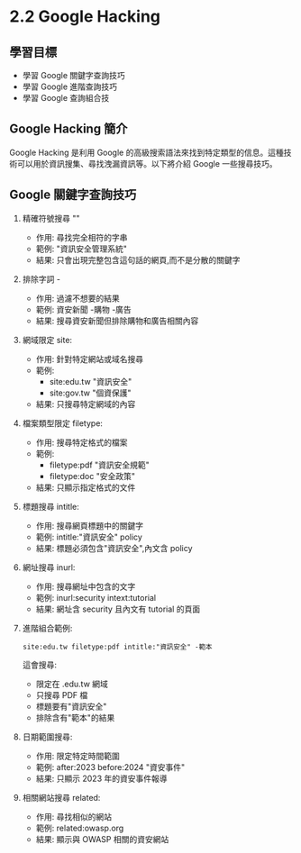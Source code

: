 # 2.2 Google Hacking

## 學習目標

* 學習 Google 關鍵字查詢技巧
* 學習 Google 進階查詢技巧
* 學習 Google 查詢組合技

## Google Hacking 簡介

Google Hacking 是利用 Google 的高級搜索語法來找到特定類型的信息。這種技術可以用於資訊搜集、尋找洩漏資訊等。以下將介紹 Google 一些搜尋技巧。

## Google 關鍵字查詢技巧

1. 精確符號搜尋 ""
   - 作用: 尋找完全相符的字串
   - 範例: "資訊安全管理系統"  
   - 結果: 只會出現完整包含這句話的網頁,而不是分散的關鍵字

2. 排除字詞 -
   - 作用: 過濾不想要的結果
   - 範例: 資安新聞 -購物 -廣告
   - 結果: 搜尋資安新聞但排除購物和廣告相關內容

3. 網域限定 site:
   - 作用: 針對特定網站或域名搜尋
   - 範例: 
     * site:edu.tw "資訊安全" 
     * site:gov.tw "個資保護"
   - 結果: 只搜尋特定網域的內容

4. 檔案類型限定 filetype:
   - 作用: 搜尋特定格式的檔案
   - 範例:
     * filetype:pdf "資訊安全規範"
     * filetype:doc "安全政策"
   - 結果: 只顯示指定格式的文件

5. 標題搜尋 intitle:
   - 作用: 搜尋網頁標題中的關鍵字
   - 範例: intitle:"資訊安全" policy
   - 結果: 標題必須包含"資訊安全",內文含 policy

6. 網址搜尋 inurl:
   - 作用: 搜尋網址中包含的文字
   - 範例: inurl:security intext:tutorial
   - 結果: 網址含 security 且內文有 tutorial 的頁面

7. 進階組合範例:
    ```
    site:edu.tw filetype:pdf intitle:"資訊安全" -範本
    ```
    這會搜尋:
    - 限定在 .edu.tw 網域
    - 只搜尋 PDF 檔
    - 標題要有"資訊安全"
    - 排除含有"範本"的結果

8. 日期範圍搜尋:
   - 作用: 限定特定時間範圍
   - 範例: after:2023 before:2024 "資安事件"
   - 結果: 只顯示 2023 年的資安事件報導

9. 相關網站搜尋 related:
   - 作用: 尋找相似的網站
   - 範例: related:owasp.org
   - 結果: 顯示與 OWASP 相關的資安網站